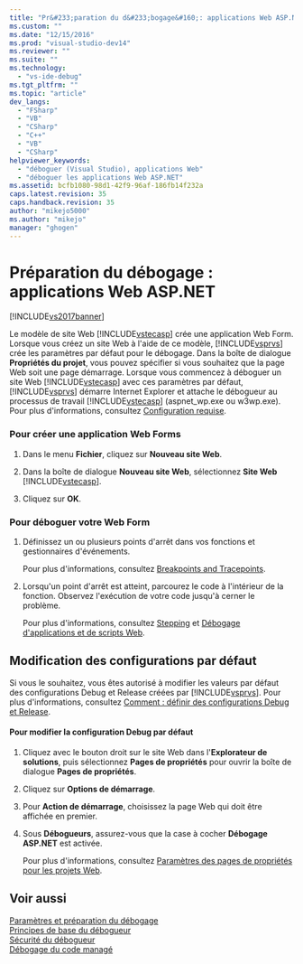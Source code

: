 ```yaml
---
title: "Pr&#233;paration du d&#233;bogage&#160;: applications Web ASP.NET | Microsoft Docs"
ms.custom: ""
ms.date: "12/15/2016"
ms.prod: "visual-studio-dev14"
ms.reviewer: ""
ms.suite: ""
ms.technology: 
  - "vs-ide-debug"
ms.tgt_pltfrm: ""
ms.topic: "article"
dev_langs: 
  - "FSharp"
  - "VB"
  - "CSharp"
  - "C++"
  - "VB"
  - "CSharp"
helpviewer_keywords: 
  - "déboguer (Visual Studio), applications Web"
  - "déboguer les applications Web ASP.NET"
ms.assetid: bcfb1080-98d1-42f9-96af-186fb14f232a
caps.latest.revision: 35
caps.handback.revision: 35
author: "mikejo5000"
ms.author: "mikejo"
manager: "ghogen"
---
```

# Pr&#233;paration du d&#233;bogage&#160;: applications Web ASP.NET
[!INCLUDE[vs2017banner](../code-quality/includes/vs2017banner.md)]

Le modèle de site Web [!INCLUDE[vstecasp](../code-quality/includes/vstecasp_md.md)] crée une application Web Form.  Lorsque vous créez un site Web à l'aide de ce modèle, [!INCLUDE[vsprvs](../code-quality/includes/vsprvs_md.md)] crée les paramètres par défaut pour le débogage.  Dans la boîte de dialogue **Propriétés du projet**, vous pouvez spécifier si vous souhaitez que la page Web soit une page démarrage.  Lorsque vous commencez à déboguer un site Web [!INCLUDE[vstecasp](../code-quality/includes/vstecasp_md.md)] avec ces paramètres par défaut, [!INCLUDE[vsprvs](../code-quality/includes/vsprvs_md.md)] démarre Internet Explorer et attache le débogueur au processus de travail [!INCLUDE[vstecasp](../code-quality/includes/vstecasp_md.md)] \(aspnet\_wp.exe ou w3wp.exe\).  Pour plus d'informations, consultez [Configuration requise](../debugger/aspnet-debugging-system-requirements.md).  
  
### Pour créer une application Web Forms  
  
1.  Dans le menu **Fichier**, cliquez sur **Nouveau site Web**.  
  
2.  Dans la boîte de dialogue **Nouveau site Web**, sélectionnez **Site Web** [!INCLUDE[vstecasp](../code-quality/includes/vstecasp_md.md)].  
  
3.  Cliquez sur **OK**.  
  
### Pour déboguer votre Web Form  
  
1.  Définissez un ou plusieurs points d'arrêt dans vos fonctions et gestionnaires d'événements.  
  
     Pour plus d'informations, consultez [Breakpoints and Tracepoints](http://msdn.microsoft.com/fr-fr/fe4eedc1-71aa-4928-962f-0912c334d583).  
  
2.  Lorsqu'un point d'arrêt est atteint, parcourez le code à l'intérieur de la fonction.  Observez l'exécution de votre code jusqu'à cerner le problème.  
  
     Pour plus d'informations, consultez [Stepping](http://msdn.microsoft.com/fr-fr/8791dac9-64d1-4bb9-b59e-8d59af1833f9) et [Débogage d'applications et de scripts Web](../debugger/debugging-web-applications-and-script.md).  
  
## Modification des configurations par défaut  
 Si vous le souhaitez, vous êtes autorisé à modifier les valeurs par défaut des configurations Debug et Release créées par [!INCLUDE[vsprvs](../code-quality/includes/vsprvs_md.md)].  Pour plus d'informations, consultez [Comment : définir des configurations Debug et Release](../debugger/how-to-set-debug-and-release-configurations.md).  
  
#### Pour modifier la configuration Debug par défaut  
  
1.  Cliquez avec le bouton droit sur le site Web dans l'**Explorateur de solutions**, puis sélectionnez **Pages de propriétés** pour ouvrir la boîte de dialogue **Pages de propriétés**.  
  
2.  Cliquez sur **Options de démarrage**.  
  
3.  Pour **Action de démarrage**, choisissez la page Web qui doit être affichée en premier.  
  
4.  Sous **Débogueurs**, assurez\-vous que la case à cocher **Débogage ASP.NET** est activée.  
  
     Pour plus d'informations, consultez [Paramètres des pages de propriétés pour les projets Web](../debugger/property-pages-settings-for-web-projects.md).  
  
## Voir aussi  
 [Paramètres et préparation du débogage](../debugger/debugger-settings-and-preparation.md)   
 [Principes de base du débogueur](../debugger/debugger-basics.md)   
 [Sécurité du débogueur](../debugger/debugger-security.md)   
 [Débogage du code managé](../debugger/debugging-managed-code.md)